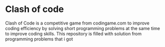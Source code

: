 # Clash of code
Clash of Code is a competitive game from codingame.com to improve coding efficiency by solving short programming problems at the same time to improve coding skills. This repository is filled with solution from programming problems that i got
